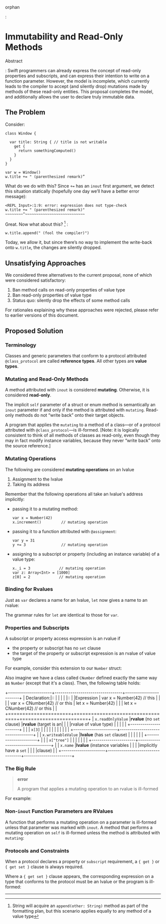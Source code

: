 orphan

:   

<style>
table.docutils td, table.docutils th {
    border: 1px solid #aaa;
}
</style>
Immutability and Read-Only Methods
==================================

Abstract

:   Swift programmers can already express the concept of read-only
    properties and subscripts, and can express their intention to write
    on a function parameter. However, the model is incomplete, which
    currently leads to the compiler to accept (and silently drop)
    mutations made by methods of these read-only entities. This proposal
    completes the model, and additionally allows the user to declare
    truly immutable data.

The Problem
-----------

Consider:

    class Window {

      var title: String { // title is not writable
        get {
          return somethingComputed()
        }
      }
    }

    var w = Window()
    w.title += " (parenthesized remark)”

What do we do with this? Since `+=` has an `inout` first argument, we
detect this situation statically (hopefully one day we’ll have a better
error message):

    <REPL Input>:1:9: error: expression does not type-check
    w.title += " (parenthesized remark)"
    ~~~~~~~~^~~~~~~~~~~~~~~~~~~~~~~~~~~~

Great. Now what about this? [^1] :

    w.title.append(" (fool the compiler)")

Today, we allow it, but since there’s no way to implement the write-back
onto `w.title`, the changes are silently dropped.

Unsatisfying Approaches
-----------------------

We considered three alternatives to the current proposal, none of which
were considered satisfactory:

1.  Ban method calls on read-only properties of value type
2.  Ban read-only properties of value type
3.  Status quo: silently drop the effects of some method calls

For rationales explaining why these approaches were rejected, please
refer to earlier versions of this document.

Proposed Solution
-----------------

### Terminology

Classes and generic parameters that conform to a protocol attributed
`@class_protocol` are called **reference types**. All other types are
**value types**.

### Mutating and Read-Only Methods

A method attributed with `inout` is considered **mutating**. Otherwise,
it is considered **read-only**.

The implicit `self` parameter of a struct or enum method is semantically
an `inout` parameter if and only if the method is attributed with
`mutating`. Read-only methods do not “write back” onto their target
objects.

A program that applies the `mutating` to a method of a class—or of a
protocol attributed with `@class_protocol`—is ill-formed. \[Note: it is
logically consistent to think of all methods of classes as read-only,
even though they may in fact modify instance variables, because they
never “write back” onto the source reference.\]

### Mutating Operations

The following are considered **mutating operations** on an lvalue

1.  Assignment to the lvalue
2.  Taking its address

Remember that the following operations all take an lvalue's address
implicitly:

-   passing it to a mutating method:

        var x = Number(42)
        x.increment()         // mutating operation

-   passing it to a function attributed with `@assignment`:

        var y = 31
        y += 3                // mutating operation

-   assigning to a subscript or property (including an
    instance variable) of a value type:

        x._i = 3             // mutating operation
        var z: Array<Int> = [1000]
        z[0] = 2             // mutating operation

### Binding for Rvalues

Just as `var` declares a name for an lvalue, `let` now gives a name to
an rvalue:

The grammar rules for `let` are identical to those for `var`.

### Properties and Subscripts

A subscript or property access expression is an rvalue if

-   the property or subscript has no `set` clause
-   the target of the property or subscript expression is an rvalue of
    value type

For example, consider this extension to our `Number` struct:

Also imagine we have a class called `CNumber` defined exactly the same
way as `Number` (except that it's a class). Then, the following table
holds:

+----------------------+----------------------------------+------------------------+
| Declaration:|:: | | | | |:: | |Expression | var x = Number(42) // this
| | | | var x = CNumber(42) // or this | let x = Number(42) | | | let x
= CNumber(42) // or this | |
+======================+==================================+========================+
| `x.readOnlyValue` |**rvalue** (no `set` clause) |**rvalue** (target is
an| | | |rvalue of value type) | | | | | +----------------------+ | | |
`x[3]` | | | | | | | | | | |
+----------------------+----------------------------------+ | |
`x.writeableValue` |**lvalue** (has `set` clause) | | | | | |
+----------------------+ | | | `x["tree"]` | | | | | | |
+----------------------+----------------------------------+ | | `x.name`
|**lvalue** (instance variables | | | |implicitly have a `set` | | |
|clause) | |
+----------------------+----------------------------------+------------------------+

### The Big Rule

> **error**
>
> A program that applies a mutating operation to an rvalue is ill-formed

For example:

### Non-`inout` Function Parameters are RValues

A function that performs a mutating operation on a parameter is
ill-formed unless that parameter was marked with `inout`. A method that
performs a mutating operation on `self` is ill-formed unless the method
is attributed with `mutating`:

### Protocols and Constraints

When a protocol declares a property or `subscript` requirement, a
`{ get }` or `{ get set }` clause is always required.

Where a `{ get set }` clause appears, the corresponding expression on a
type that conforms to the protocol must be an lvalue or the program is
ill-formed:

------------------------------------------------------------------------

[^1]: String will acquire an `append(other: String)` method as part of
    the formatting plan, but this scenario applies equally to any method
    of a value type
